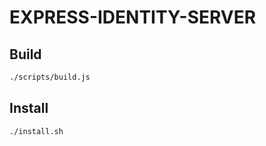 # EXPRESS-IDENTITY-SERVER

## Build
```sh
./scripts/build.js
```

## Install
```sh
./install.sh
```
